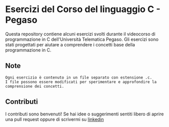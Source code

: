 # Esercizi del Corso del linguaggio C - Pegaso

Questa repository contiene alcuni esercizi svolti durante il videocorso di programmazione in C dell'Università Telematica Pegaso. Gli esercizi sono stati progettati per aiutare a comprendere i concetti base della programmazione in C.


## Note

    Ogni esercizio è contenuto in un file separato con estensione .c.
    I file possono essere modificati per sperimentare e approfondire la comprensione dei concetti.

## Contributi

I contributi sono benvenuti! Se hai idee o suggerimenti sentiti libero di aprire una pull request oppure di scrivermi su <a href="https://www.linkedin.com/in/italocoppolella-java/" target="_blank">linkedin</a>
